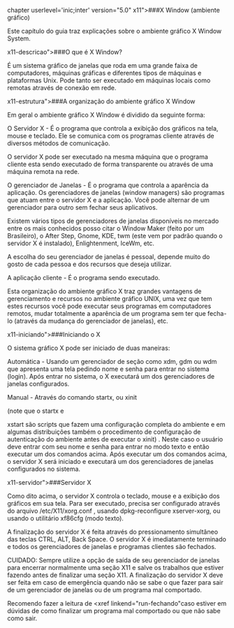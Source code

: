 <!-- Converted by db4-upgrade version 1.0 -->
chapter  userlevel='inic;inter'<!---  [docbook](http://docbook.org/ns/docbook)" ---> version="5.0" x11">###X Window (ambiente gráfico)

Este capítulo do guia traz explicações sobre o ambiente gráfico X Window
System.



 x11-descricao">###O que é X Window?

É um sistema gráfico de janelas que roda em uma grande faixa de computadores,
máquinas gráficas e diferentes tipos de máquinas e plataformas Unix.  Pode
tanto ser executado em máquinas locais como remotas através de conexão em rede.




 x11-estrutura">###A organização do ambiente gráfico X Window

Em geral o ambiente gráfico X Window é dividido da seguinte forma:

<itemizedlist>
<listitem>

<literal>O Servidor X - É o programa que controla a exibição dos
gráficos na tela, mouse e teclado.  Ele se comunica com os programas cliente
através de diversos métodos de comunicação.


O servidor X pode ser executado na mesma máquina que o programa cliente esta
sendo executado de forma transparente ou através de uma máquina remota na rede.


<listitem>

<literal>O gerenciador de Janelas - É o programa que controla a
aparência da aplicação.  Os gerenciadores de janelas (window managers) são
programas que atuam entre o servidor X e a aplicação.  Você pode alternar de um
gerenciador para outro sem fechar seus aplicativos.


Existem vários tipos de gerenciadores de janelas disponíveis no mercado entre
os mais conhecidos posso citar o <command>Window Maker (feito por um
Brasileiro), o <command>After Step,
<command>Gnome, <command>KDE, <command>twm (este
vem por padrão quando o servidor X é instalado),
<command>Enlightenment, <command>IceWm, etc.


A escolha do seu gerenciador de janelas é pessoal, depende muito do gosto de
cada pessoa e dos recursos que deseja utilizar.


<listitem>

<literal>A aplicação cliente - É o programa sendo executado.




Esta organização do ambiente gráfico X traz grandes vantagens de gerenciamento
e recursos no ambiente gráfico UNIX, uma vez que tem estes recursos você pode
executar seus programas em computadores remotos, mudar totalmente a aparência
de um programa sem ter que fecha-lo (através da mudança do gerenciador de
janelas), etc.




 x11-iniciando">###Iniciando o X

O sistema gráfico X pode ser iniciado de duas maneiras:

<itemizedlist>
<listitem>

<literal>Automática - Usando um gerenciador de seção como
<command>xdm, <command>gdm ou <command>wdm que
apresenta uma tela pedindo nome e senha para entrar no sistema (login).  Após
entrar no sistema, o X executará um dos gerenciadores de janelas configurados.


<listitem>

<literal>Manual - Através do comando <command>startx, ou
<command>xinit 
<!-- [ %INTERMEDIARIO [ --> (note que o <command>startx e
<command>xstart são scripts que fazem uma configuração completa do
ambiente e em algumas distribuições também o procedimento de configuração de
autenticação do ambiente antes de executar o <command>xinit) <!-- ]]> -->. 
Neste caso o usuário deve entrar com seu nome e senha para entrar no modo texto e
então executar um dos comandos acima.  Após executar um dos comandos acima, o
servidor X será iniciado e executará um dos gerenciadores de janelas
configurados no sistema.





 x11-servidor">###Servidor X

Como dito acima, o servidor X controla o teclado, mouse e a exibição dos
gráficos em sua tela.  Para ser executado, precisa ser configurado através do
arquivo <!-- [ %DEBIAN [ --> <filename>/etc/X11/xorg.conf</filename> <!-- ]]> -->, usando
<literal>dpkg-reconfigure xserver-xorg, ou usando o utilitário
<command>xf86cfg (modo texto).


A finalização do servidor X é feita através do pressionamento simultâneo das
teclas <literal>CTRL, <literal>ALT, <literal>Back
Space.  O servidor X é imediatamente terminado e todos os
gerenciadores de janelas e programas clientes são fechados.


CUIDADO: Sempre utilize a opção de saída de seu gerenciador de janelas para
encerrar normalmente uma seção X11 e salve os trabalhos que estiver fazendo
antes de finalizar uma seção X11.  A finalização do servidor X deve ser feita
em caso de emergência quando não se sabe o que fazer para sair de um
gerenciador de janelas ou de um programa mal comportado.

<!-- [ %INIC-INTER [ --> 

Recomendo fazer a leitura de <xref linkend="run-fechando"caso estiver em
dúvidas de como finalizar um programa mal comportado ou que não sabe como sair.

<!-- ]]> -->


